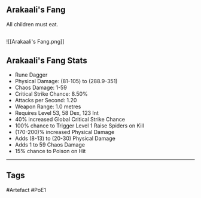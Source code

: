 ## Arakaali's Fang
All children must eat.
##
![[Arakaali's Fang.png]]
## Arakaali's Fang Stats
- Rune Dagger
- Physical Damage: (81-105) to (288.9-351)
- Chaos Damage: 1-59
- Critical Strike Chance: 8.50%
- Attacks per Second: 1.20
- Weapon Range: 1.0 metres
- Requires Level 53, 58 Dex, 123 Int
- 40% increased Global Critical Strike Chance
- 100% chance to Trigger Level 1 Raise Spiders on Kill
- (170-200)% increased Physical Damage
- Adds (8-13) to (20-30) Physical Damage
- Adds 1 to 59 Chaos Damage
- 15% chance to Poison on Hit


---
## Tags
#Artefact
#PoE1